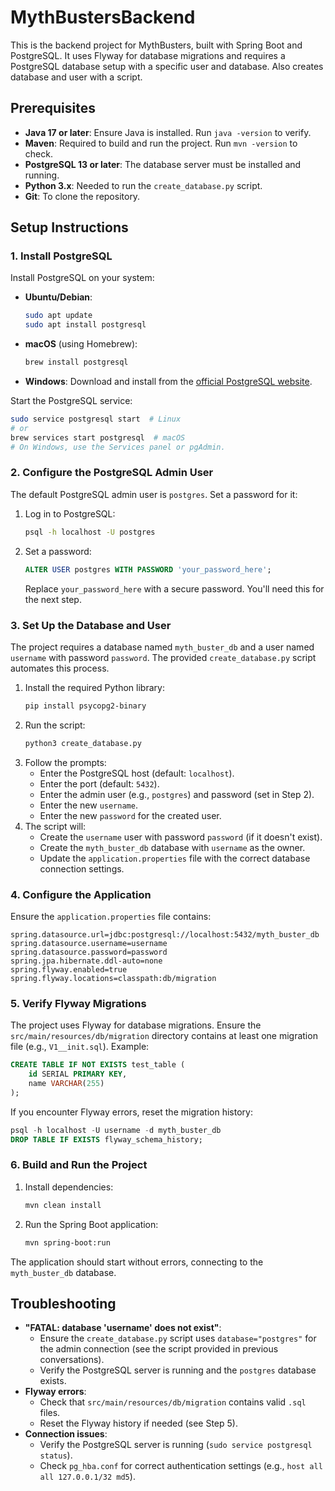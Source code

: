 # MythBustersBackend

This is the backend project for MythBusters, built with Spring Boot and PostgreSQL. It uses Flyway for database migrations and requires a PostgreSQL database setup with a specific user and database. Also creates database and user with a script.

## Prerequisites

- **Java 17 or later**: Ensure Java is installed. Run `java -version` to verify.
- **Maven**: Required to build and run the project. Run `mvn -version` to check.
- **PostgreSQL 13 or later**: The database server must be installed and running.
- **Python 3.x**: Needed to run the `create_database.py` script.
- **Git**: To clone the repository.

## Setup Instructions

### 1. Install PostgreSQL
Install PostgreSQL on your system:

- **Ubuntu/Debian**:
  ```bash
  sudo apt update
  sudo apt install postgresql
  ```
- **macOS** (using Homebrew):
  ```bash
  brew install postgresql
  ```
- **Windows**: Download and install from the [official PostgreSQL website](https://www.postgresql.org/download/windows/).

Start the PostgreSQL service:
```bash
sudo service postgresql start  # Linux
# or
brew services start postgresql  # macOS
# On Windows, use the Services panel or pgAdmin.
```

### 2. Configure the PostgreSQL Admin User
The default PostgreSQL admin user is `postgres`. Set a password for it:
1. Log in to PostgreSQL:
   ```bash
   psql -h localhost -U postgres
   ```
2. Set a password:
   ```sql
   ALTER USER postgres WITH PASSWORD 'your_password_here';
   ```
   Replace `your_password_here` with a secure password. You'll need this for the next step.

### 3. Set Up the Database and User
The project requires a database named `myth_buster_db` and a user named `username` with password `password`. The provided `create_database.py` script automates this process.

1. Install the required Python library:
   ```bash
   pip install psycopg2-binary
   ```
2. Run the script:
   ```bash
   python3 create_database.py
   ```
3. Follow the prompts:
   - Enter the PostgreSQL host (default: `localhost`).
   - Enter the port (default: `5432`).
   - Enter the admin user (e.g., `postgres`) and password (set in Step 2).
   - Enter the new `username`.
   - Enter the new `password` for the created user.
4. The script will:
   - Create the `username` user with password `password` (if it doesn't exist).
   - Create the `myth_buster_db` database with `username` as the owner.
   - Update the `application.properties` file with the correct database connection settings.

### 4. Configure the Application
Ensure the `application.properties` file contains:
```properties
spring.datasource.url=jdbc:postgresql://localhost:5432/myth_buster_db
spring.datasource.username=username
spring.datasource.password=password
spring.jpa.hibernate.ddl-auto=none
spring.flyway.enabled=true
spring.flyway.locations=classpath:db/migration
```

### 5. Verify Flyway Migrations
The project uses Flyway for database migrations. Ensure the `src/main/resources/db/migration` directory contains at least one migration file (e.g., `V1__init.sql`). Example:
```sql
CREATE TABLE IF NOT EXISTS test_table (
    id SERIAL PRIMARY KEY,
    name VARCHAR(255)
);
```

If you encounter Flyway errors, reset the migration history:
```sql
psql -h localhost -U username -d myth_buster_db
DROP TABLE IF EXISTS flyway_schema_history;
```

### 6. Build and Run the Project
1. Install dependencies:
   ```bash
   mvn clean install
   ```
2. Run the Spring Boot application:
   ```bash
   mvn spring-boot:run
   ```

The application should start without errors, connecting to the `myth_buster_db` database.

## Troubleshooting
- **"FATAL: database 'username' does not exist"**:
  - Ensure the `create_database.py` script uses `database="postgres"` for the admin connection (see the script provided in previous conversations).
  - Verify the PostgreSQL server is running and the `postgres` database exists.
- **Flyway errors**:
  - Check that `src/main/resources/db/migration` contains valid `.sql` files.
  - Reset the Flyway history if needed (see Step 5).
- **Connection issues**:
  - Verify the PostgreSQL server is running (`sudo service postgresql status`).
  - Check `pg_hba.conf` for correct authentication settings (e.g., `host all all 127.0.0.1/32 md5`).
